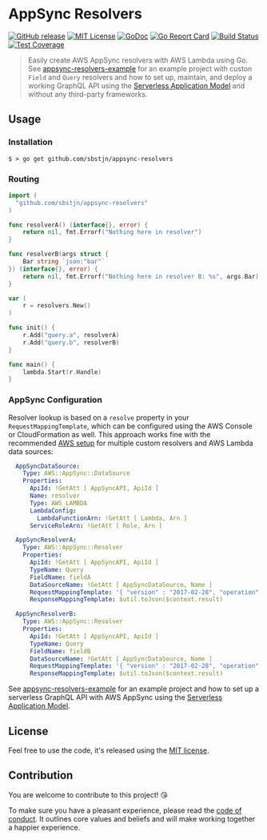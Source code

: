 # AppSync Resolvers

[![GitHub release](https://img.shields.io/github/release/sbstjn/appsync-resolvers.svg?maxAge=600)](https://github.com/sbstjn/appsync-resolvers/releases)
[![MIT License](https://img.shields.io/github/license/sbstjn/appsync-resolvers.svg?maxAge=3600)](https://github.com/sbstjn/appsync-resolvers/blob/master/LICENSE.md)
[![GoDoc](https://godoc.org/github.com/sbstjn/appsync-resolvers?status.svg)](https://godoc.org/github.com/sbstjn/appsync-resolvers)
[![Go Report Card](https://goreportcard.com/badge/github.com/sbstjn/appsync-resolvers)](https://goreportcard.com/report/github.com/sbstjn/appsync-resolvers)
[![Build Status](https://img.shields.io/circleci/project/sbstjn/appsync-resolvers.svg?maxAge=600)](https://circleci.com/gh/sbstjn/appsync-resolvers)
[![Test Coverage](https://api.codeclimate.com/v1/badges/ae56f89b122d14b9749e/test_coverage)](https://codeclimate.com/github/sbstjn/appsync-resolvers/test_coverage)

> Easily create AWS AppSync resolvers with AWS Lambda using Go. See [appsync-resolvers-example] for an example project with custon `Field` and `Query` resolvers and how to set up, maintain, and deploy a working GraphQL API using the [Serverless Application Model] and without any third-party frameworks.

## Usage

### Installation

```
$ > go get github.com/sbstjn/appsync-resolvers
```

### Routing

```go
import (
  "github.com/sbstjn/appsync-resolvers"
)

func resolverA() (interface{}, error) {
	return nil, fmt.Errorf("Nothing here in resolver")
}

func resolverB(args struct {
	Bar string `json:"bar"`
}) (interface{}, error) {
	return nil, fmt.Errorf("Nothing here in resolver B: %s", args.Bar)
}

var (
	r = resolvers.New()
)

func init() {
	r.Add("query.a", resolverA)
	r.Add("query.b", resolverB)
}

func main() {
	lambda.Start(r.Handle)
}
```

### AppSync Configuration

Resolver lookup is based on a `resolve` property in your `RequestMappingTemplate`, which can be configured using the AWS Console or CloudFormation as well. This approach works fine with the recommended [AWS setup] for multiple custom resolvers and AWS Lambda data sources:

```yaml
  AppSyncDataSource:
    Type: AWS::AppSync::DataSource
    Properties:
      ApiId: !GetAtt [ AppSyncAPI, ApiId ]
      Name: resolver
      Type: AWS_LAMBDA
      LambdaConfig:
        LambdaFunctionArn: !GetAtt [ Lambda, Arn ]
      ServiceRoleArn: !GetAtt [ Role, Arn ]

  AppSyncResolverA:
    Type: AWS::AppSync::Resolver
    Properties:
      ApiId: !GetAtt [ AppSyncAPI, ApiId ]
      TypeName: Query
      FieldName: fieldA
      DataSourceName: !GetAtt [ AppSyncDataSource, Name ]
      RequestMappingTemplate: '{ "version" : "2017-02-28", "operation": "Invoke", "payload": { "resolve": "query.a", "arguments": $utils.toJson($context.arguments) } }'
      ResponseMappingTemplate: $util.toJson($context.result)

  AppSyncResolverB:
    Type: AWS::AppSync::Resolver
    Properties:
      ApiId: !GetAtt [ AppSyncAPI, ApiId ]
      TypeName: Query
      FieldName: fieldB
      DataSourceName: !GetAtt [ AppSyncDataSource, Name ]
      RequestMappingTemplate: '{ "version" : "2017-02-28", "operation": "Invoke", "payload": { "resolve": "query.b", "arguments": $utils.toJson($context.arguments) } }'
      ResponseMappingTemplate: $util.toJson($context.result)
```

See [appsync-resolvers-example] for an example project and how to set up a serverless GraphQL API with AWS AppSync using the [Serverless Application Model].

## License

Feel free to use the code, it's released using the [MIT license](LICENSE.md).

## Contribution

You are welcome to contribute to this project! 😘 

To make sure you have a pleasant experience, please read the [code of conduct](CODE_OF_CONDUCT.md). It outlines core values and beliefs and will make working together a happier experience.

[appsync-resolvers-example]: https://github.com/sbstjn/appsync-resolvers-example
[Serverless Application Model]: https://github.com/awslabs/serverless-application-model
[AWS setup]: https://docs.aws.amazon.com/appsync/latest/devguide/tutorial-lambda-resolvers.html
